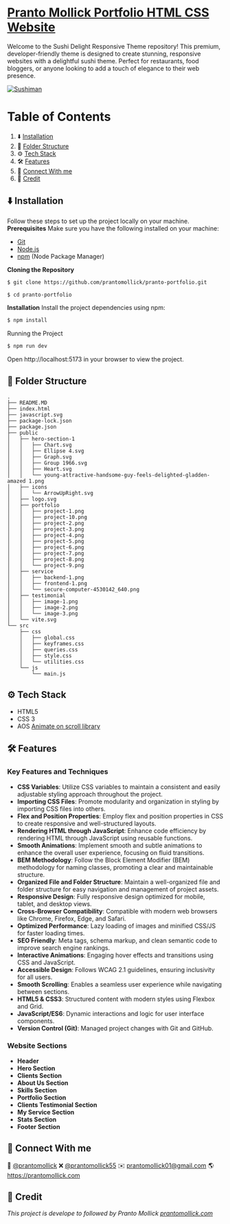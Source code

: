 # [Pranto Mollick Portfolio HTML CSS Website](#)

Welcome to the Sushi Delight Responsive Theme repository! This premium, developer-friendly theme is designed to create stunning, responsive websites with a delightful sushi theme. Perfect for restaurants, food bloggers, or anyone looking to add a touch of elegance to their web presence.

[![Sushiman](./sushiman.png "a title")](#)

# Table of Contents

1. ⬇️ [Installation](#installation)
2. 📂 [Folder Structure](#folder-structure)
3. ⚙️ [Tech Stack](#tack-stack)
4. 🛠️ [Features](#features)
5. 🤝 [Connect With me](#contact)
6. 🧾 [Credit](#credit)

## <a name="installation">⬇️ Installation</a>

Follow these steps to set up the project locally on your machine.
**Prerequisites**
Make sure you have the following installed on your machine:

-   [Git](https://git-scm.com/)
-   [Node.js](https://nodejs.org/en)
-   [npm](https://www.npmjs.com/) (Node Package Manager)

**Cloning the Repository**

```bash
$ git clone https://github.com/prantomollick/pranto-portfolio.git

```

```bash
$ cd pranto-portfolio
```

**Installation**
Install the project dependencies using npm:

```bash
$ npm install
```

Running the Project

```bash
$ npm run dev
```

Open http://localhost:5173 in your browser to view the project.

## <a name="folder-structure">📂 Folder Structure</a>

```
.
├── README.MD
├── index.html
├── javascript.svg
├── package-lock.json
├── package.json
├── public
│   ├── hero-section-1
│   │   ├── Chart.svg
│   │   ├── Ellipse 4.svg
│   │   ├── Graph.svg
│   │   ├── Group 1966.svg
│   │   ├── Heart.svg
│   │   └── young-attractive-handsome-guy-feels-delighted-gladden-amazed 1.png
│   ├── icons
│   │   └── ArrowUpRight.svg
│   ├── logo.svg
│   ├── portfolio
│   │   ├── project-1.png
│   │   ├── project-10.png
│   │   ├── project-2.png
│   │   ├── project-3.png
│   │   ├── project-4.png
│   │   ├── project-5.png
│   │   ├── project-6.png
│   │   ├── project-7.png
│   │   ├── project-8.png
│   │   └── project-9.png
│   ├── service
│   │   ├── backend-1.png
│   │   ├── frontend-1.png
│   │   └── secure-computer-4530142_640.png
│   ├── testimonial
│   │   ├── image-1.png
│   │   ├── image-2.png
│   │   └── image-3.png
│   └── vite.svg
└── src
    ├── css
    │   ├── global.css
    │   ├── keyframes.css
    │   ├── queries.css
    │   ├── style.css
    │   └── utilities.css
    └── js
        └── main.js
```

## <a name="tack-stack">⚙️ Tech Stack</a>

-   HTML5
-   CSS 3
-   AOS [Animate on scroll library](https://www.npmjs.com/package/aos)

## <a name="features">🛠️ Features</a>

### Key Features and Techniques

-   **CSS Variables**: Utilize CSS variables to maintain a consistent and easily adjustable styling approach throughout the project.
-   **Importing CSS Files**: Promote modularity and organization in styling by importing CSS files into others.
-   **Flex and Position Properties**: Employ flex and position properties in CSS to create responsive and well-structured layouts.
-   **Rendering HTML through JavaScript**: Enhance code efficiency by rendering HTML through JavaScript using reusable functions.
-   **Smooth Animations**: Implement smooth and subtle animations to enhance the overall user experience, focusing on fluid transitions.
-   **BEM Methodology**: Follow the Block Element Modifier (BEM) methodology for naming classes, promoting a clear and maintainable structure.
-   **Organized File and Folder Structure**: Maintain a well-organized file and folder structure for easy navigation and management of project assets.
-   **Responsive Design**: Fully responsive design optimized for mobile, tablet, and desktop views.
-   **Cross-Browser Compatibility**: Compatible with modern web browsers like Chrome, Firefox, Edge, and Safari.
-   **Optimized Performance**: Lazy loading of images and minified CSS/JS for faster loading times.
-   **SEO Friendly**: Meta tags, schema markup, and clean semantic code to improve search engine rankings.
-   **Interactive Animations**: Engaging hover effects and transitions using CSS and JavaScript.
-   **Accessible Design**: Follows WCAG 2.1 guidelines, ensuring inclusivity for all users.
-   **Smooth Scrolling**: Enables a seamless user experience while navigating between sections.
-   **HTML5 & CSS3**: Structured content with modern styles using Flexbox and Grid.
-   **JavaScript/ES6**: Dynamic interactions and logic for user interface components.
-   **Version Control (Git)**: Managed project changes with Git and GitHub.

### Website Sections

-   **Header**
-   **Hero Section**
-   **Clients Section**
-   **About Us Section**
-   **Skills Section**
-   **Portfolio Section**
-   **Clients Testimonial Section**
-   **My Service Section**
-   **Stats Section**
-   **Footer Section**

## <a name="contact">🤝 Connect With me</a>

👥 [@prantomollick](https://www.linkedin.com/in/prantomollick/)
❌ [@prantomollick55](https://x.com/prantomollick55)
✉️ [prantomollick01@gmail.com](mailto:prantomollick01@gmail.com)
🌎 https://prantomollick.com

## <a name="credit">🧾 Credit</a>

<em><samll>This project is develope to followed by Pranto Mollick [prantomollick.com](https://prantomollick.com)</samll></em>
